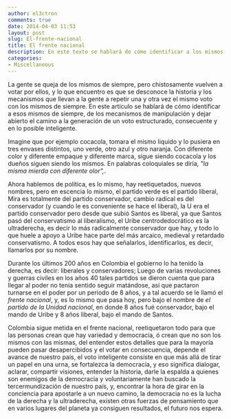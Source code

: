 ```yaml
---
author: el3ctron
comments: true
date: 2014-04-03 11:53
layout: post
slug: El-frente-nacional
title: El frente nacional
description: En este texto se hablará de cómo identificar a los mismos de siempre, y dar un voto inteligente.
categories:
- Miscellaneous
---
```


La gente se queja de los mismos de siempre, pero chistosamente vuelven a votar por ellos, y lo que encuentro es que se desconoce la historia y los mecanismos que llevan a la gente a repetir una y otra vez el mismo voto con los mismos de siempre. En este artículo se hablará de cómo identificar a esos mismos de siempre, de los mecanismos de manipulación y dejar abierto el camino a la generación de un voto estructurado, consecuente y en lo posible inteligente.

<!-- more -->

Imagine que por ejemplo cocacola, tomara el mismo liquido y lo pusiera en tres envases distintos, uno verde, otro azul y otro naranja. Con diferente color y diferente empaque y diferente marca, sigue siendo cocacola y los dueños siguen siendo los mismos. En palabras coloquiales se diría, *"la misma mierda con diferente olor",*.

Ahora hablemos de política, es lo mismo, hay reetiquetados, nuevos nombres, pero en escencia lo mismo, el partido verde es el partido liberal, Mira es totalmente del partido conservador, cambio radical es del conservador (y cuando le es conveniente se hace el liberal), la U era el partido conservador pero desde que subió Santos es liberal, ya que Santos pasó del conservatismo al liberalismo, el Uribe centrodedocrático es la ultraderecha, es decir lo más radicalmente conservador que hay, y todo lo que huele a apoyo a Uribe hace parte del más arcaico, medieval y retardado conservatismo. A todos esos hay que señalarlos, identificarlos, es decir, llamarlos por su nombre.

Durante los últimos 200 años en Colombia el gobierno lo ha tenido la derecha, es decir: liberales y conservadores; Luego de varias revoluciones y guerras civiles en los años 40 tales partidos se dieron cuenta que para llegar al poder no tenía sentido seguir matándose, así que pactaron turnarse en el poder por un periodo de 8 años, y a tal acuerdo se le llamó el *frente nacional*, y, es lo mismo que pasa hoy, pero bajo el nombre de *el partido de la Unidad nacional*, en donde 8 años fué conservador, bajo el mando de Uribe y 8 años liberal, bajo el mando de Santos.

Colombia sigue metida en el frente nacional, reetiquetaron todo para que las personas crean que hay variedad y democracia, ó crean que no son los mismos con las mismas, del entender estos detalles que para la mayoría pueden pasar desapercibidos y el votar en consecuencia, depende el avance de nuestro país, el voto inteligente consiste en que más allá de tirar un papel en una urna, se fortalezca la democracia, y eso significa dialogar, aclarar, compartir visiones, entender la historia, darle la espalda a quienes son enemigos de la democracia y voluntariamente han buscado la tercermundización de nuestro país, y, encontrar la hora de girar en la conciencia para apostarle a un nuevo camino, la democracia no es la lucha de la derecha y la ultraderecha, existen otras fuerzas de pensamiento que en varios lugares del planeta ya consiguen resultados, el futuro nos espera.
